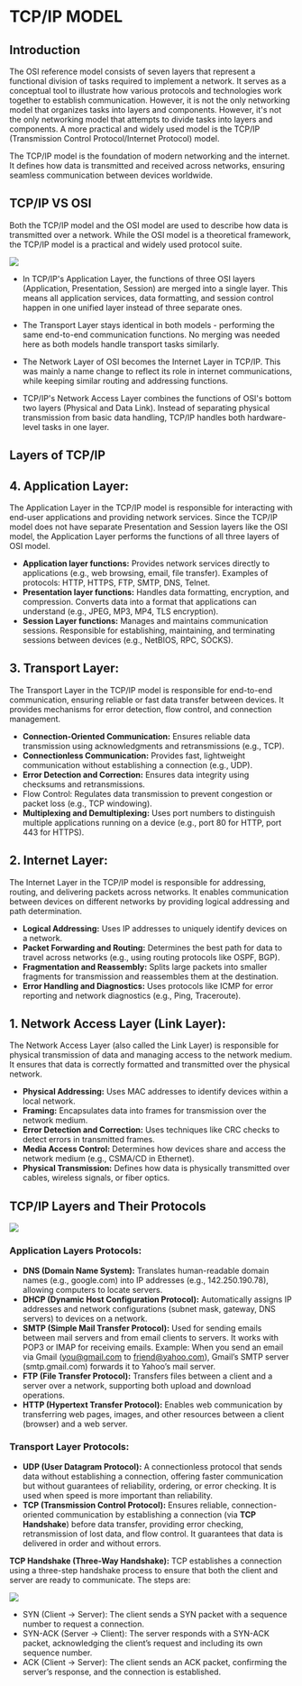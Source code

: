 # TCP/IP MODEL
## Introduction
The OSI reference model consists of seven layers that represent a functional division of tasks required to implement a network. It serves as a conceptual tool to illustrate how various protocols and technologies work together to establish communication. However, it is not the only networking model that organizes tasks into layers and components. However, it's not the
only networking model that attempts to divide tasks into layers and components. A more practical and widely used model is the TCP/IP (Transmission Control Protocol/Internet Protocol) model. 

The TCP/IP  model is the foundation of modern networking and the internet. It defines how data is transmitted and received across networks, ensuring seamless communication between devices worldwide.

## TCP/IP VS OSI
Both the TCP/IP model and the OSI model are used to describe how data is transmitted over a network. While the OSI model is a theoretical framework, the TCP/IP model is a practical and widely used protocol suite.

![](./SVGs/TCPIP-OSI.drawio.svg)

* In TCP/IP's Application Layer, the functions of three OSI layers (Application, Presentation, Session) are merged into a single layer. This means all application services, data formatting, and session control happen in one unified layer instead of three separate ones.

* The Transport Layer stays identical in both models - performing the same end-to-end communication functions. No merging was needed here as both models handle transport tasks similarly.

* The Network Layer of OSI becomes the Internet Layer in TCP/IP. This was mainly a name change to reflect its role in internet communications, while keeping similar routing and addressing functions.

* TCP/IP's Network Access Layer combines the functions of OSI's bottom two layers (Physical and Data Link). Instead of separating physical transmission from basic data handling, TCP/IP handles both hardware-level tasks in one layer.

## Layers of TCP/IP

## 4. Application Layer:
The Application Layer in the TCP/IP model is responsible for interacting with end-user applications and providing network services. Since the TCP/IP model does not have separate Presentation and Session layers like the OSI model, the Application Layer performs the functions of all three layers of OSI model.
* **Application layer functions:** Provides network services directly to applications (e.g., web browsing, email, file transfer). Examples of protocols: HTTP, HTTPS, FTP, SMTP, DNS, Telnet.
* **Presentation layer functions:** Handles data formatting, encryption, and compression. Converts data into a format that applications can understand (e.g., JPEG, MP3, MP4, TLS encryption).
* **Session Layer functions:** Manages and maintains communication sessions. Responsible for establishing, maintaining, and terminating sessions between devices (e.g., NetBIOS, RPC, SOCKS).

## 3. Transport Layer:
The Transport Layer in the TCP/IP model is responsible for end-to-end communication, ensuring reliable or fast data transfer between devices. It provides mechanisms for error detection, flow control, and connection management.
* **Connection-Oriented Communication:** Ensures reliable data transmission using acknowledgments and retransmissions (e.g., TCP).
* **Connectionless Communication:** Provides fast, lightweight communication without establishing a connection (e.g., UDP).
* **Error Detection and Correction:** Ensures data integrity using checksums and retransmissions.
* Flow Control: Regulates data transmission to prevent congestion or packet loss (e.g., TCP windowing).
* **Multiplexing and Demultiplexing:** Uses port numbers to distinguish multiple applications running on a device (e.g., port 80 for HTTP, port 443 for HTTPS).

## 2. Internet Layer:
The Internet Layer in the TCP/IP model is responsible for addressing, routing, and delivering packets across networks. It enables communication between devices on different networks by providing logical addressing and path determination.

* **Logical Addressing:** Uses IP addresses to uniquely identify devices on a network.
* **Packet Forwarding and Routing:** Determines the best path for data to travel across networks (e.g., using routing protocols like OSPF, BGP).
* **Fragmentation and Reassembly:** Splits large packets into smaller fragments for transmission and reassembles them at the destination.
* **Error Handling and Diagnostics:** Uses protocols like ICMP for error reporting and network diagnostics (e.g., Ping, Traceroute).

## 1. Network Access Layer (Link Layer):
The Network Access Layer (also called the Link Layer) is responsible for physical transmission of data and managing access to the network medium. It ensures that data is correctly formatted and transmitted over the physical network.
* **Physical Addressing:** Uses MAC addresses to identify devices within a local network.
* **Framing:** Encapsulates data into frames for transmission over the network medium.
* **Error Detection and Correction:** Uses techniques like CRC checks to detect errors in transmitted frames.
* **Media Access Control:** Determines how devices share and access the network medium (e.g., CSMA/CD in Ethernet).
* **Physical Transmission:** Defines how data is physically transmitted over cables, wireless signals, or fiber optics.

## TCP/IP Layers and Their Protocols
![](./SVGs/TCPIP-Protocols.drawio.svg)

### Application Layers Protocols:
* **DNS (Domain Name System):**  Translates human-readable domain names (e.g., google.com) into IP addresses (e.g., 142.250.190.78), allowing computers to locate servers.
* **DHCP (Dynamic Host Configuration Protocol):** Automatically assigns IP addresses and network configurations (subnet mask, gateway, DNS servers) to devices on a network.
* **SMTP (Simple Mail Transfer Protocol):** Used for sending emails between mail servers and from email clients to servers. It works with POP3 or IMAP for receiving emails. Example: When you send an email via Gmail (you@gmail.com to friend@yahoo.com), Gmail’s SMTP server (smtp.gmail.com) forwards it to Yahoo’s mail server.
*  **FTP (File Transfer Protocol):** Transfers files between a client and a server over a network, supporting both upload and download operations.
* **HTTP (Hypertext Transfer Protocol):** Enables web communication by transferring web pages, images, and other resources between a client (browser) and a web server.

### Transport Layer Protocols:
* **UDP (User Datagram Protocol):** A connectionless protocol that sends data without establishing a connection, offering faster communication but without guarantees of reliability, ordering, or error checking. It is used when speed is more important than reliability.
* **TCP (Transmission Control Protocol):** Ensures reliable, connection-oriented communication by establishing a connection (via **TCP Handshake**) before data transfer, providing error checking, retransmission of lost data, and flow control. It guarantees that data is delivered in order and without errors.

**TCP Handshake (Three-Way Handshake):**
TCP establishes a connection using a three-step handshake process to ensure that both the client and server are ready to communicate. The steps are:

![](./SVGs/TCPIP-Handshake.webp)

* SYN (Client → Server): The client sends a SYN packet with a sequence number to request a connection.
* SYN-ACK (Server → Client): The server responds with a SYN-ACK packet, acknowledging the client’s request and including its own sequence number.
* ACK (Client → Server): The client sends an ACK packet, confirming the server’s response, and the connection is established.